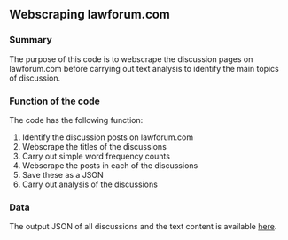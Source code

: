 ## Webscraping lawforum.com### SummaryThe purpose of this code is to webscrape the discussion pages on lawforum.com before carrying out text analysis to identify the main topics of discussion.### Function of the codeThe code has the following function:1. Identify the discussion posts on lawforum.com2. Webscrape the titles of the discussions3. Carry out simple word frequency counts4. Webscrape the posts in each of the discussions5. Save these as a JSON6. Carry out analysis of the discussions### DataThe output JSON of all discussions and the text content is available [here](https://github.com/calstaff91/law_forum_scrape/blob/master/law_forum_scrape.json).